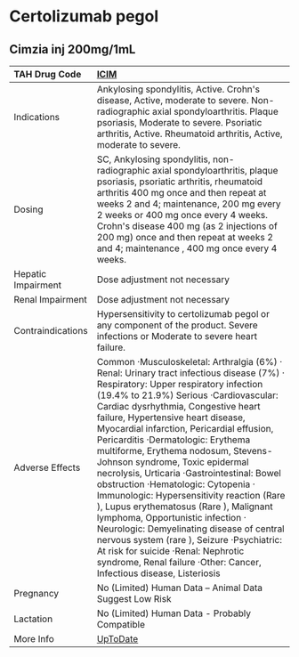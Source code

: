 # Certolizumab pegol

## Cimzia inj 200mg/1mL

| TAH Drug Code      | [ICIM](https://www.tahsda.org.tw/drugs/hissearch.php?drug_code=ICIM)                                                                                                                                                                                                                                                                                                                                                                                                                                                                                                                                                                                                                                                                                                                                                                   |
|:-------------------|:---------------------------------------------------------------------------------------------------------------------------------------------------------------------------------------------------------------------------------------------------------------------------------------------------------------------------------------------------------------------------------------------------------------------------------------------------------------------------------------------------------------------------------------------------------------------------------------------------------------------------------------------------------------------------------------------------------------------------------------------------------------------------------------------------------------------------------------|
| Indications        | Ankylosing spondylitis, Active. Crohn's disease, Active, moderate to severe. Non-radiographic axial spondyloarthritis. Plaque psoriasis, Moderate to severe. Psoriatic arthritis, Active. Rheumatoid arthritis, Active, moderate to severe.                                                                                                                                                                                                                                                                                                                                                                                                                                                                                                                                                                                            |
| Dosing             | SC, Ankylosing spondylitis, non-radiographic axial spondyloarthritis, plaque psoriasis, psoriatic arthritis, rheumatoid arthritis 400 mg once and then repeat at weeks 2 and 4; maintenance, 200 mg every 2 weeks or 400 mg once every 4 weeks. Crohn's disease 400 mg (as 2 injections of 200 mg) once and then repeat at weeks 2 and 4; maintenance , 400 mg once every 4 weeks.                                                                                                                                                                                                                                                                                                                                                                                                                                                     |
| Hepatic Impairment | Dose adjustment not necessary                                                                                                                                                                                                                                                                                                                                                                                                                                                                                                                                                                                                                                                                                                                                                                                                          |
| Renal Impairment   | Dose adjustment not necessary                                                                                                                                                                                                                                                                                                                                                                                                                                                                                                                                                                                                                                                                                                                                                                                                          |
| Contraindications  | Hypersensitivity to certolizumab pegol or any component of the product. Severe infections or Moderate to severe heart failure.                                                                                                                                                                                                                                                                                                                                                                                                                                                                                                                                                                                                                                                                                                         |
| Adverse Effects    | Common ‧Musculoskeletal: Arthralgia (6%) ‧Renal: Urinary tract infectious disease (7%) ‧Respiratory: Upper respiratory infection (19.4% to 21.9%) Serious ‧Cardiovascular: Cardiac dysrhythmia, Congestive heart failure, Hypertensive heart disease, Myocardial infarction, Pericardial effusion, Pericarditis ‧Dermatologic: Erythema multiforme, Erythema nodosum, Stevens-Johnson syndrome, Toxic epidermal necrolysis, Urticaria ‧Gastrointestinal: Bowel obstruction ‧Hematologic: Cytopenia ‧Immunologic: Hypersensitivity reaction (Rare ), Lupus erythematosus (Rare ), Malignant lymphoma, Opportunistic infection ‧Neurologic: Demyelinating disease of central nervous system (rare ), Seizure ‧Psychiatric: At risk for suicide ‧Renal: Nephrotic syndrome, Renal failure ‧Other: Cancer, Infectious disease, Listeriosis |
| Pregnancy          | No (Limited) Human Data – Animal Data Suggest Low Risk                                                                                                                                                                                                                                                                                                                                                                                                                                                                                                                                                                                                                                                                                                                                                                                 |
| Lactation          | No (Limited) Human Data - Probably Compatible                                                                                                                                                                                                                                                                                                                                                                                                                                                                                                                                                                                                                                                                                                                                                                                          |
| More Info          | [UpToDate](https://www.uptodate.com/contents/certolizumab-pegol-drug-information)                                                                                                                                                                                                                                                                                                                                                                                                                                                                                                                                                                                                                                                                                                                                                      |

